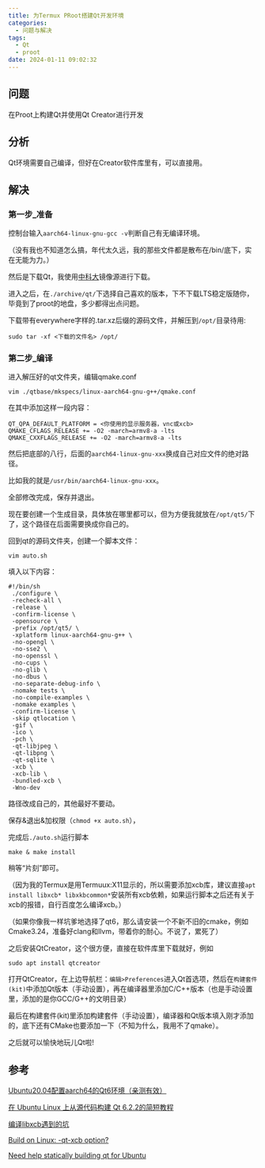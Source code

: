 ```yaml
---
title: 为Termux PRoot搭建Qt开发环境
categories:
  - 问题与解决
tags:
  - Qt
  - proot
date: 2024-01-11 09:02:32
---
```


## 问题

在Proot上构建Qt并使用Qt Creator进行开发

## 分析

Qt环境需要自己编译，但好在Creator软件库里有，可以直接用。

## 解决

### 第一步_准备

控制台输入`aarch64-linux-gnu-gcc -v`判断自己有无编译环境。

（没有我也不知道怎么搞，年代太久远，我的那些文件都是散布在/bin/底下，实在无能为力。）

然后是下载Qt，我使用[中科大](http://mirrors.ustc.edu.cn/qtproject/)镜像源进行下载。

进入之后，在`./archive/qt/`下选择自己喜欢的版本，下不下载LTS稳定版随你，毕竟到了proot的地盘，多少都得出点问题。

下载带有everywhere字样的.tar.xz后缀的源码文件，并解压到`/opt/`目录待用:

`sudo tar -xf <下载的文件名> /opt/`

### 第二步_编译

进入解压好的qt文件夹，编辑qmake.conf

`vim ./qtbase/mkspecs/linux-aarch64-gnu-g++/qmake.conf`

在其中添加这样一段内容：

```
QT_QPA_DEFAULT_PLATFORM = <你使用的显示服务器，vnc或xcb>
QMAKE_CFLAGS_RELEASE += -O2 -march=armv8-a -lts
QMAKE_CXXFLAGS_RELEASE += -O2 -march=armv8-a -lts
```
然后把底部的八行，后面的`aarch64-linux-gnu-xxx`换成自己对应文件的绝对路径。

比如我的就是`/usr/bin/aarch64-linux-gnu-xxx`。

全部修改完成，保存并退出。

现在要创建一个生成目录，具体放在哪里都可以，但为方便我就放在`/opt/qt5/`下了，这个路径在后面需要换成你自己的。

回到qt的源码文件夹，创建一个脚本文件：

`vim auto.sh`

填入以下内容：

```
#!/bin/sh
 ./configure \
 -recheck-all \
 -release \
 -confirm-license \
 -opensource \
 -prefix /opt/qt5/ \
 -xplatform linux-aarch64-gnu-g++ \
 -no-opengl \
 -no-sse2 \
 -no-openssl \
 -no-cups \
 -no-glib \
 -no-dbus \
 -no-separate-debug-info \
 -nomake tests \
 -no-compile-examples \
 -nomake examples \
 -confirm-license \
 -skip qtlocation \
 -gif \
 -ico \
 -pch \
 -qt-libjpeg \
 -qt-libpng \
 -qt-sqlite \
 -xcb \
 -xcb-lib \
 -bundled-xcb \
 -Wno-dev
```
路径改成自己的，其他最好不要动。

保存&退出&加权限（`chmod +x auto.sh`），

完成后`./auto.sh`运行脚本

`make & make install`

稍等“片刻”即可。

（因为我的Termux是用Termuux:X11显示的，所以需要添加xcb库，建议直接`apt install libxcb* libxkbcommon*`安装所有xcb依赖，如果运行脚本之后还有关于xcb的报错，自行百度怎么编译xcb。）

（如果你像我一样坑爹地选择了qt6，那么请安装一个不新不旧的cmake，例如Cmake3.24，准备好clang和llvm，带着你的耐心。不说了，累死了）

之后安装QtCreator，这个很方便，直接在软件库里下载就好，例如

`sudo apt install qtcreator`

打开QtCreator，在上边导航栏：`编辑>Preferences`进入Qt首选项，然后在`构建套件(kit)`中添加Qt版本（手动设置），再在编译器里添加C/C++版本（也是手动设置里，添加的是你GCC/G++的文明目录）

最后在构建套件(kit)里添加构建套件（手动设置），编译器和Qt版本填入刚才添加的，底下还有CMake也要添加一下（不知为什么，我用不了qmake）。

之后就可以愉快地玩儿Qt啦!

## 参考

[Ubuntu20.04配置aarch64的Qt6环境（亲测有效）](https://blog.csdn.net/qq_63986699/article/details/127731136)

[在 Ubuntu Linux 上从源代码构建 Qt 6.2.2的简短教程](https://blog.csdn.net/yaxuan88521/article/details/122078791)

[编译libxcb遇到的坑](https://www.cnblogs.com/feipeng8848/p/17680708.html)

[ Build on Linux: -qt-xcb option?](https://forum.qt.io/topic/115827/build-on-linux-qt-xcb-option/25)

[Need help statically building qt for Ubuntu](https://forum.qt.io/topic/140651/need-help-statically-building-qt-for-ubuntu/15)